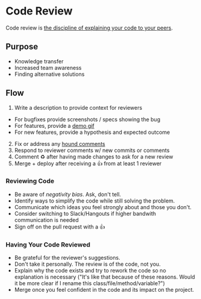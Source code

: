 # Code Review

Code review is [the discipline of explaining your code to your peers](https://www.youtube.com/watch?v=PJjmw9TRB7s).

## Purpose

- Knowledge transfer
- Increased team awareness
- Finding alternative solutions

## Flow

1. Write a description to provide context for reviewers
  - For bugfixes provide screenshots / specs showing the bug
  - For features, provide a [demo gif](http://www.cockos.com/licecap/)
  - For new features, provide a hypothesis and expected outcome
2. Fix or address any [hound comments]()
3. Respond to reviewer comments w/ new commits or comments
4. Comment :recycle: after having made changes to ask for a new review
5. Merge + deploy after receiving a :thumbsup: from at least 1 reviewer

### Reviewing Code

- Be aware of  _negativity bias_. Ask, don't tell.
- Identify ways to simplify the code while still solving the problem.
- Communicate which ideas you feel strongly about and those you don't.
- Consider switching to Slack/Hangouts if higher bandwith communication is needed
- Sign off on the pull request with a :thumbsup:

### Having Your Code Reviewed

- Be grateful for the reviewer's suggestions.
- Don't take it personally. The review is of the code, not you.
- Explain why the code exists and try to rework the code so no explanation is necessary ("It's like that because of these reasons. Would it be more clear if I rename this class/file/method/variable?")
- Merge once you feel confident in the code and its impact on the project.
